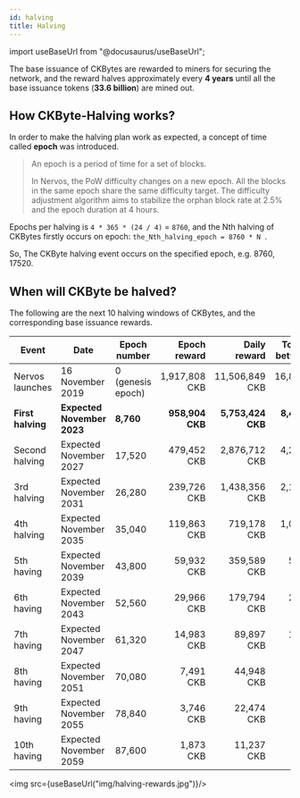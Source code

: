 ```yaml
---
id: halving
title: Halving
---
```

import useBaseUrl from "@docusaurus/useBaseUrl";

The base issuance of CKBytes are rewarded to miners for securing the network, and the reward halves approximately every **4 years** until all the base issuance tokens (**33.6 billion**) are mined out.

## How CKByte-Halving works?

In order to make the halving plan work as expected, a concept of time called **epoch** was introduced.

>An epoch is a period of time for a set of blocks. 
>
>In Nervos, the PoW difficulty changes on a new epoch. All the blocks in the same epoch share the same difficulty target. The difficulty adjustment algorithm aims to stabilize the orphan block rate at 2.5% and the epoch duration at 4 hours.

Epochs per halving is `4 * 365 * (24 / 4)` = `8760`, and the Nth halving of CKBytes firstly occurs on epoch: `the_Nth_halving_epoch = 8760 * N `.

So, The CKByte halving event occurs on the specified epoch, e.g. 8760, 17520. 

## When will CKByte be halved?
The following are the next 10 halving windows of CKBytes, and the corresponding base issuance rewards.


|Event          |Date                  |Epoch number      |Epoch reward  |Daily reward  |Total new CKB between events  |
|---------------|----------------------|------------------|-------------:|--------------:|----------------------------:|
|Nervos launches|16 November 2019      |0 (genesis epoch) |1,917,808 CKB |11,506,849 CKB |16,800,000,000 CKB           |
|**First halving**  |**Expected November 2023**|**8,760**             |**958,904 CKB**   |**5,753,424 CKB**  |**8,400,000,000 CKB**            |
|Second halving |Expected November 2027|17,520            |479,452 CKB   |2,876,712 CKB  |4,200,000,000 CKB            |
|3rd halving    |Expected November 2031|26,280            |239,726 CKB   |1,438,356 CKB  |2,100,000,000 CKB            |
|4th halving    |Expected November 2035|35,040            |119,863 CKB   |719,178 CKB    |1,050,000,000 CKB            |
|5th having     |Expected November 2039|43,800            |59,932 CKB    |359,589 CKB    |525,000,000 CKB              |
|6th having     |Expected November 2043|52,560            |29,966 CKB    |179,794 CKB    |262,500,000 CKB              |
|7th having     |Expected November 2047|61,320            |14,983 CKB    |89,897 CKB     |131,250,000 CKB              |
|8th having     |Expected November 2051|70,080            |7,491 CKB     |44,948 CKB     |65,625,000 CKB               |
|9th having     |Expected November 2055|78,840            |3,746 CKB     |22,474 CKB     |32,812,500 CKB               |
|10th having    |Expected November 2059|87,600            |1,873 CKB     |11,237 CKB     |16,406,250 CKB               |

<img src={useBaseUrl("img/halving-rewards.jpg")}/>
